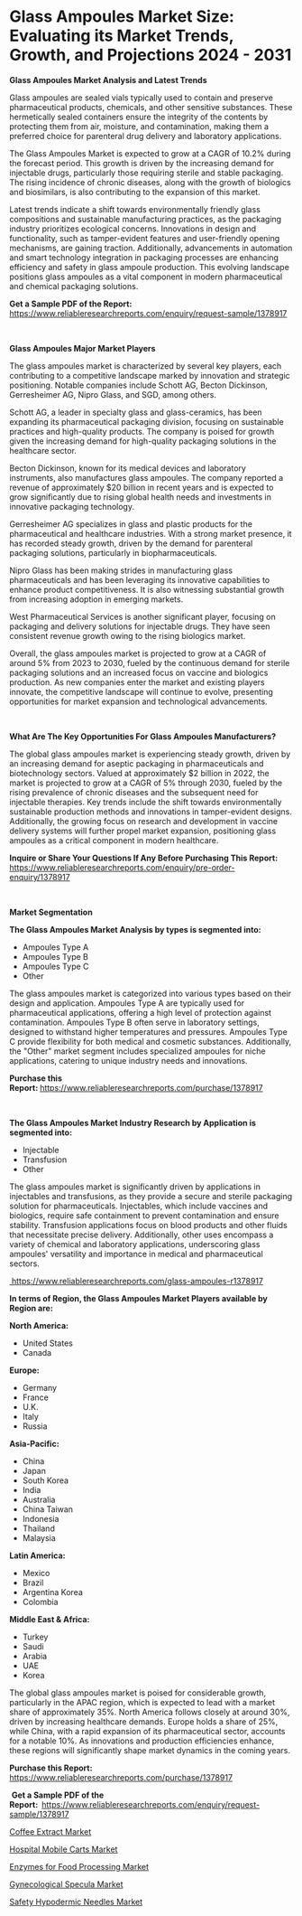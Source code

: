 <p><h1>Glass Ampoules Market Size: Evaluating its Market Trends, Growth, and Projections 2024 - 2031</h1></p><p><strong>Glass Ampoules Market Analysis and Latest Trends</strong></p>
<p><p>Glass ampoules are sealed vials typically used to contain and preserve pharmaceutical products, chemicals, and other sensitive substances. These hermetically sealed containers ensure the integrity of the contents by protecting them from air, moisture, and contamination, making them a preferred choice for parenteral drug delivery and laboratory applications.</p><p>The Glass Ampoules Market is expected to grow at a CAGR of 10.2% during the forecast period. This growth is driven by the increasing demand for injectable drugs, particularly those requiring sterile and stable packaging. The rising incidence of chronic diseases, along with the growth of biologics and biosimilars, is also contributing to the expansion of this market.</p><p>Latest trends indicate a shift towards environmentally friendly glass compositions and sustainable manufacturing practices, as the packaging industry prioritizes ecological concerns. Innovations in design and functionality, such as tamper-evident features and user-friendly opening mechanisms, are gaining traction. Additionally, advancements in automation and smart technology integration in packaging processes are enhancing efficiency and safety in glass ampoule production. This evolving landscape positions glass ampoules as a vital component in modern pharmaceutical and chemical packaging solutions.</p></p>
<p><strong>Get a Sample PDF of the Report:&nbsp;</strong> <a href="https://www.reliableresearchreports.com/enquiry/request-sample/1378917?utm_campaign=9&utm_medium=2&utm_source=Github&utm_content=ia&utm_term=07112024&utm_id=glass-ampoules">https://www.reliableresearchreports.com/enquiry/request-sample/1378917</a></p>
<p>&nbsp;</p>
<p><strong>Glass Ampoules Major Market Players</strong></p>
<p><p>The glass ampoules market is characterized by several key players, each contributing to a competitive landscape marked by innovation and strategic positioning. Notable companies include Schott AG, Becton Dickinson, Gerresheimer AG, Nipro Glass, and SGD, among others.</p><p>Schott AG, a leader in specialty glass and glass-ceramics, has been expanding its pharmaceutical packaging division, focusing on sustainable practices and high-quality products. The company is poised for growth given the increasing demand for high-quality packaging solutions in the healthcare sector.</p><p>Becton Dickinson, known for its medical devices and laboratory instruments, also manufactures glass ampoules. The company reported a revenue of approximately $20 billion in recent years and is expected to grow significantly due to rising global health needs and investments in innovative packaging technology.</p><p>Gerresheimer AG specializes in glass and plastic products for the pharmaceutical and healthcare industries. With a strong market presence, it has recorded steady growth, driven by the demand for parenteral packaging solutions, particularly in biopharmaceuticals.</p><p>Nipro Glass has been making strides in manufacturing glass pharmaceuticals and has been leveraging its innovative capabilities to enhance product competitiveness. It is also witnessing substantial growth from increasing adoption in emerging markets.</p><p>West Pharmaceutical Services is another significant player, focusing on packaging and delivery solutions for injectable drugs. They have seen consistent revenue growth owing to the rising biologics market.</p><p>Overall, the glass ampoules market is projected to grow at a CAGR of around 5% from 2023 to 2030, fueled by the continuous demand for sterile packaging solutions and an increased focus on vaccine and biologics production. As new companies enter the market and existing players innovate, the competitive landscape will continue to evolve, presenting opportunities for market expansion and technological advancements.</p></p>
<p>&nbsp;</p>
<p><strong>What Are The Key Opportunities For Glass Ampoules Manufacturers?</strong></p>
<p><p>The global glass ampoules market is experiencing steady growth, driven by an increasing demand for aseptic packaging in pharmaceuticals and biotechnology sectors. Valued at approximately $2 billion in 2022, the market is projected to grow at a CAGR of 5% through 2030, fueled by the rising prevalence of chronic diseases and the subsequent need for injectable therapies. Key trends include the shift towards environmentally sustainable production methods and innovations in tamper-evident designs. Additionally, the growing focus on research and development in vaccine delivery systems will further propel market expansion, positioning glass ampoules as a critical component in modern healthcare.</p></p>
<p><strong>Inquire or Share Your Questions If Any Before Purchasing This Report:</strong> <a href="https://www.reliableresearchreports.com/enquiry/pre-order-enquiry/1378917?utm_campaign=9&utm_medium=2&utm_source=Github&utm_content=ia&utm_term=07112024&utm_id=glass-ampoules">https://www.reliableresearchreports.com/enquiry/pre-order-enquiry/1378917</a></p>
<p>&nbsp;</p>
<p><strong>Market Segmentation</strong></p>
<p><strong>The Glass Ampoules Market Analysis by types is segmented into:</strong></p>
<p><ul><li>Ampoules Type A</li><li>Ampoules Type B</li><li>Ampoules Type C</li><li>Other</li></ul></p>
<p><p>The glass ampoules market is categorized into various types based on their design and application. Ampoules Type A are typically used for pharmaceutical applications, offering a high level of protection against contamination. Ampoules Type B often serve in laboratory settings, designed to withstand higher temperatures and pressures. Ampoules Type C provide flexibility for both medical and cosmetic substances. Additionally, the "Other" market segment includes specialized ampoules for niche applications, catering to unique industry needs and innovations.</p></p>
<p><strong>Purchase this Report:&nbsp;</strong><a href="https://www.reliableresearchreports.com/purchase/1378917?utm_campaign=9&utm_medium=2&utm_source=Github&utm_content=ia&utm_term=07112024&utm_id=glass-ampoules">https://www.reliableresearchreports.com/purchase/1378917</a></p>
<p>&nbsp;</p>
<p><strong>The Glass Ampoules Market Industry Research by Application is segmented into:</strong></p>
<p><ul><li>Injectable</li><li>Transfusion</li><li>Other</li></ul></p>
<p><p>The glass ampoules market is significantly driven by applications in injectables and transfusions, as they provide a secure and sterile packaging solution for pharmaceuticals. Injectables, which include vaccines and biologics, require safe containment to prevent contamination and ensure stability. Transfusion applications focus on blood products and other fluids that necessitate precise delivery. Additionally, other uses encompass a variety of chemical and laboratory applications, underscoring glass ampoules' versatility and importance in medical and pharmaceutical sectors.</p></p>
<p><a href="https://www.reliableresearchreports.com/glass-ampoules-r1378917?utm_campaign=9&utm_medium=2&utm_source=Github&utm_content=ia&utm_term=07112024&utm_id=glass-ampoules">&nbsp;https://www.reliableresearchreports.com/glass-ampoules-r1378917</a></p>
<p><strong>In terms of Region, the Glass Ampoules Market Players available by Region are:</strong></p>
<p>
    <p> <strong> North America: </strong>
        <ul>
            <li>United States</li>
            <li>Canada</li>
        </ul>
        </p> 
    <p> <strong> Europe: </strong>
        <ul>
            <li>Germany</li>
            <li>France</li>
            <li>U.K.</li>
            <li>Italy</li>
            <li>Russia</li>
        </ul>
        </p> 
    <p> <strong> Asia-Pacific: </strong>
        <ul>
            <li>China</li>
            <li>Japan</li>
            <li>South Korea</li>
            <li>India</li>
            <li>Australia</li>
            <li>China Taiwan</li>
            <li>Indonesia</li>
            <li>Thailand</li>
            <li>Malaysia</li>
        </ul>
        </p> 
    <p> <strong> Latin America: </strong>
        <ul>
            <li>Mexico</li>
            <li>Brazil</li>
            <li>Argentina Korea</li>
            <li>Colombia</li>
        </ul>
        </p> 
    <p> <strong> Middle East & Africa: </strong>
        <ul>
            <li>Turkey</li>
            <li>Saudi</li>
            <li>Arabia</li>
            <li>UAE</li>
            <li>Korea</li>
        </ul>
    </p>
    </p>
<p><p>The global glass ampoules market is poised for considerable growth, particularly in the APAC region, which is expected to lead with a market share of approximately 35%. North America follows closely at around 30%, driven by increasing healthcare demands. Europe holds a share of 25%, while China, with a rapid expansion of its pharmaceutical sector, accounts for a notable 10%. As innovations and production efficiencies enhance, these regions will significantly shape market dynamics in the coming years.</p></p>
<p><strong>Purchase this Report: </strong><a href="https://www.reliableresearchreports.com/purchase/1378917?utm_campaign=9&utm_medium=2&utm_source=Github&utm_content=ia&utm_term=07112024&utm_id=glass-ampoules">https://www.reliableresearchreports.com/purchase/1378917</a></p>
<p>&nbsp;<strong>Get a Sample PDF of the Report:&nbsp;&nbsp;</strong><a href="https://www.reliableresearchreports.com/enquiry/request-sample/1378917?utm_campaign=9&utm_medium=2&utm_source=Github&utm_content=ia&utm_term=07112024&utm_id=glass-ampoules">https://www.reliableresearchreports.com/enquiry/request-sample/1378917</a></p>
<p><strong></strong></p>
<p><p><a href="https://github.com/Annahawkins697/Market-Research-Report-List-1/blob/main/coffee-extract-market.md?utm_campaign=9&utm_medium=2&utm_source=Github&utm_content=ia&utm_term=07112024&utm_id=glass-ampoules">Coffee Extract Market</a></p><p><a href="https://issuu.com/reportprime-2/docs/hospital-mobile-carts-market-size-2_baea2b057f38d0?utm_campaign=9&utm_medium=2&utm_source=Github&utm_content=ia&utm_term=07112024&utm_id=glass-ampoules">Hospital Mobile Carts Market</a></p><p><a href="https://github.com/WashimHussain441/Market-Research-Report-List-1/blob/main/enzymes-for-food-processing-market.md?utm_campaign=9&utm_medium=2&utm_source=Github&utm_content=ia&utm_term=07112024&utm_id=glass-ampoules">Enzymes for Food Processing Market</a></p><p><a href="https://issuu.com/reportprime-2/docs/gynecological-specula-market-size-2_b9b5ef00e34b9b?utm_campaign=9&utm_medium=2&utm_source=Github&utm_content=ia&utm_term=07112024&utm_id=glass-ampoules">Gynecological Specula Market</a></p><p><a href="https://issuu.com/reportprime-2/docs/safety-hypodermic-needles-market-si_1b3eb77c96930c?utm_campaign=9&utm_medium=2&utm_source=Github&utm_content=ia&utm_term=07112024&utm_id=glass-ampoules">Safety Hypodermic Needles Market</a></p></p>